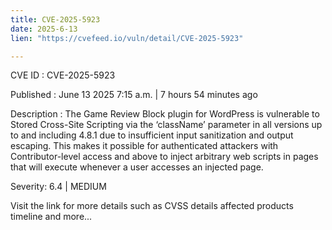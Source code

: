```yaml
---
title: CVE-2025-5923
date: 2025-6-13
lien: "https://cvefeed.io/vuln/detail/CVE-2025-5923"

---
```


CVE ID : CVE-2025-5923

Published :  June 13
2025
7:15 a.m. | 7 hours
54 minutes ago

Description : The Game Review Block plugin for WordPress is vulnerable to Stored Cross-Site Scripting via the ‘className’ parameter in all versions up to
and including
4.8.1 due to insufficient input sanitization and output escaping. This makes it possible for authenticated attackers
with Contributor-level access and above
to inject arbitrary web scripts in pages that will execute whenever a user accesses an injected page.

Severity: 6.4 | MEDIUM

Visit the link for more details
such as CVSS details
affected products
timeline
and more...
